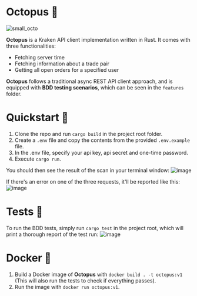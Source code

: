 # Octopus 🐙

![small_octo](https://user-images.githubusercontent.com/32264020/134729476-9c20ac1c-9dbd-4316-bc8e-449aa5ba9897.png)

**Octopus** is a Kraken API client implementation written in Rust. It comes with three functionalities:
- Fetching server time
- Fetching information about a trade pair
- Getting all open orders for a specified user

**Octopus** follows a traditional async REST API client approach, and is equipped with **BDD testing scenarios**, which can be seen in the `features` folder.

# Quickstart 🚀

1. Clone the repo and run `cargo build` in the project root folder.
2. Create a `.env` file and copy the contents from the provided `.env.example` file.
3. In the .env file, specify your api key, api secret and one-time password.
4. Execute `cargo run`.

You should then see the result of the scan in your terminal window:
![image](https://user-images.githubusercontent.com/32264020/134730635-331873cf-4904-43bb-a049-4ba8519dbfbd.png)

If there's an error on one of the three requests, it'll be reported like this:
![image](https://user-images.githubusercontent.com/32264020/134730850-1f2bdbb2-e46e-43ec-9a63-b97819133716.png)

# Tests 🧪

To run the BDD tests, simply run `cargo test` in the project root, which will print a thorough report of the test run:
![image](https://user-images.githubusercontent.com/32264020/134731077-7a93a7e0-1e3b-4415-9060-19bcd977daa2.png)

# Docker 🐳

1. Build a Docker image of **Octopus** with `docker build . -t octopus:v1` (This will also run the tests to check if everything passes).
2. Run the image with `docker run octopus:v1`.
